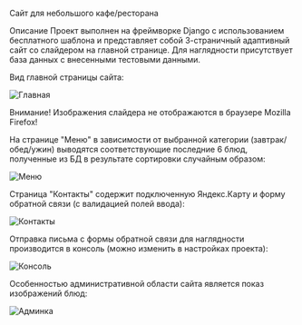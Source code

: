 Сайт для небольшого кафе/ресторана

Описание
Проект выполнен на фреймворке Django с использованием бесплатного шаблона и представляет собой 3-страничный адаптивный сайт со слайдером на главной странице.
Для наглядности присутствует база данных с внесенными тестовыми данными.

Вид главной страницы сайта:

![Главная](https://github.com/user-attachments/assets/40d9bd51-5c17-4a7e-b8a3-d77b7c7e9103)

Внимание! Изображения слайдера не отображаются в браузере Mozilla Firefox!

На странице "Меню" в зависимости от выбранной категории (завтрак/обед/ужин) выводятся соответствующие последние 6 блюд, полученные из БД в результате сортировки случайным образом:

![Меню](https://github.com/user-attachments/assets/b1244616-4eda-4cfd-897a-c44479f7b98b)

Страница "Контакты" содержит подключенную Яндекс.Карту и форму обратной связи (с валидацией полей ввода):

![Контакты](https://github.com/user-attachments/assets/5ca64465-7307-48a9-9134-e65eba5bc076)

Отправка письма с формы обратной связи для наглядности производится в консоль (можно изменить в настройках проекта):

![Консоль](https://github.com/user-attachments/assets/43ce0fdf-fa71-42db-aa7c-1ff0f6d2a2e4)

Особенностью административной области сайта является показ изображений блюд:

![Админка](https://github.com/user-attachments/assets/a7f0e353-2d65-4e07-98ba-c6a03e7d68da)

